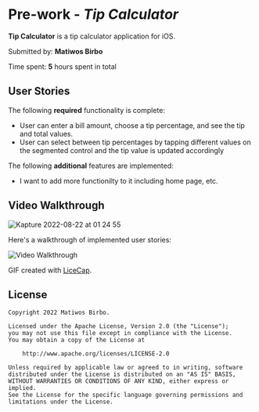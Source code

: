 # Pre-work - *Tip Calculator*

**Tip Calculator** is a tip calculator application for iOS.

Submitted by: **Matiwos Birbo**

Time spent: **5** hours spent in total

## User Stories

The following **required** functionality is complete:

* User can enter a bill amount, choose a tip percentage, and see the tip and total values.
* User can select between tip percentages by tapping different values on the segmented control and the tip value is updated accordingly

The following **additional** features are implemented:

- I want to add more functionilty to it including home page, etc.

## Video Walkthrough

![Kapture 2022-08-22 at 01 24 55](https://user-images.githubusercontent.com/46619502/185854195-2316c7cb-7ae1-4941-90ed-34c2decf910e.gif)

Here's a walkthrough of implemented user stories:

<img src='https://user-images.githubusercontent.com/46619502/185854195-2316c7cb-7ae1-4941-90ed-34c2decf910e.giff' title='Video Walkthrough' width='' alt='Video Walkthrough' />

GIF created with [LiceCap](http://www.cockos.com/licecap/).


## License

    Copyright 2022 Matiwos Birbo.

    Licensed under the Apache License, Version 2.0 (the "License");
    you may not use this file except in compliance with the License.
    You may obtain a copy of the License at

        http://www.apache.org/licenses/LICENSE-2.0

    Unless required by applicable law or agreed to in writing, software
    distributed under the License is distributed on an "AS IS" BASIS,
    WITHOUT WARRANTIES OR CONDITIONS OF ANY KIND, either express or implied.
    See the License for the specific language governing permissions and
    limitations under the License.
